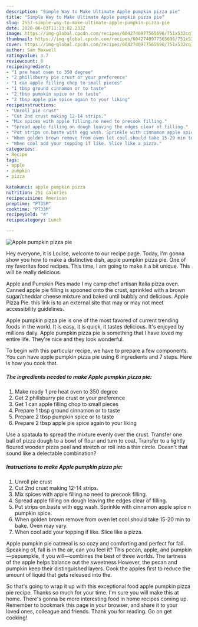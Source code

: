 ```yaml
---
description: "Simple Way to Make Ultimate Apple pumpkin pizza pie"
title: "Simple Way to Make Ultimate Apple pumpkin pizza pie"
slug: 2557-simple-way-to-make-ultimate-apple-pumpkin-pizza-pie
date: 2020-06-03T11:23:02.233Z
image: https://img-global.cpcdn.com/recipes/6042740977565696/751x532cq70/apple-pumpkin-pizza-pie-recipe-main-photo.jpg
thumbnail: https://img-global.cpcdn.com/recipes/6042740977565696/751x532cq70/apple-pumpkin-pizza-pie-recipe-main-photo.jpg
cover: https://img-global.cpcdn.com/recipes/6042740977565696/751x532cq70/apple-pumpkin-pizza-pie-recipe-main-photo.jpg
author: Sam Maxwell
ratingvalue: 3.7
reviewcount: 8
recipeingredient:
- "1 pre heat oven to 350 degree"
- "2 phillsburry pie crust or your preference"
- "1 can apple filling chop to small pieces"
- "1 tbsp ground cinnamon or to taste"
- "2 tbsp pumpkin spice or to taste"
- "2 tbsp apple pie spice again to your liking"
recipeinstructions:
- "Unroll pie crust"
- "Cut 2nd crust making 12-14 strips."
- "Mix spices with apple filling.no need to precook filling."
- "Spread apple filling on dough leaving the edges clear of filling."
- "Put strips on.baste with egg wash. Sprinkle with cinnamon apple spice n pumpkin spice."
- "When golden brown remove from oven let cool.should take 15-20 min to bake. Oven may vary."
- "When cool add your topping if like. Slice like a pizza."
categories:
- Recipe
tags:
- apple
- pumpkin
- pizza

katakunci: apple pumpkin pizza 
nutrition: 251 calories
recipecuisine: American
preptime: "PT35M"
cooktime: "PT33M"
recipeyield: "4"
recipecategory: Lunch

---
```



![Apple pumpkin pizza pie](https://img-global.cpcdn.com/recipes/6042740977565696/751x532cq70/apple-pumpkin-pizza-pie-recipe-main-photo.jpg)

Hey everyone, it is Louise, welcome to our recipe page. Today, I'm gonna show you how to make a distinctive dish, apple pumpkin pizza pie. One of my favorites food recipes. This time, I am going to make it a bit unique. This will be really delicious.

Apple and Pumpkin Pies made I my camp chef artisan Italia pizza oven. Canned apple pie filling is spooned onto the crust, sprinkled with a brown sugar/cheddar cheese mixture and baked until bubbly and delicious. Apple Pizza Pie. this link is to an external site that may or may not meet accessibility guidelines.

Apple pumpkin pizza pie is one of the most favored of current trending foods in the world. It is easy, it is quick, it tastes delicious. It's enjoyed by millions daily. Apple pumpkin pizza pie is something that I have loved my entire life. They're nice and they look wonderful.


To begin with this particular recipe, we have to prepare a few components. You can have apple pumpkin pizza pie using 6 ingredients and 7 steps. Here is how you cook that.

<!--inarticleads1-->

##### The ingredients needed to make Apple pumpkin pizza pie:

1. Make ready 1 pre heat oven to 350 degree
1. Get 2 phillsburry pie crust or your preference
1. Get 1 can apple filling chop to small pieces
1. Prepare 1 tbsp ground cinnamon or to taste
1. Prepare 2 tbsp pumpkin spice or to taste
1. Prepare 2 tbsp apple pie spice again to your liking


Use a spataula to spread the mixture evenly over the crust. Transfer one ball of pizza dough to a bowl of flour and turn to coat. Transfer to a lightly floured wooden pizza peel and stretch or roll into a thin circle. Doesn&#39;t that sound like a delectable combination? 

<!--inarticleads2-->

##### Instructions to make Apple pumpkin pizza pie:

1. Unroll pie crust
1. Cut 2nd crust making 12-14 strips.
1. Mix spices with apple filling.no need to precook filling.
1. Spread apple filling on dough leaving the edges clear of filling.
1. Put strips on.baste with egg wash. Sprinkle with cinnamon apple spice n pumpkin spice.
1. When golden brown remove from oven let cool.should take 15-20 min to bake. Oven may vary.
1. When cool add your topping if like. Slice like a pizza.


Apple pumpkin pie oatmeal is so cozy and comforting and perfect for fall. Speaking of, fall is in the air, can you feel it? This pecan, apple, and pumpkin—pepumpkle, if you will—combines the best of three worlds. The tartness of the apple helps balance out the sweetness However, the pecan and pumpkin keep their distinguished layers. Cook the apples first to reduce the amount of liquid that gets released into the. 

So that's going to wrap it up with this exceptional food apple pumpkin pizza pie recipe. Thanks so much for your time. I'm sure you will make this at home. There's gonna be more interesting food in home recipes coming up. Remember to bookmark this page in your browser, and share it to your loved ones, colleague and friends. Thank you for reading. Go on get cooking!
